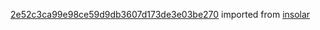 [2e52c3ca99e98ce59d9db3607d173de3e03be270](https://github.com/insolar/insolar/commit/2e52c3ca99e98ce59d9db3607d173de3e03be270) imported from [insolar](https://github.com/insolar/insolar)
